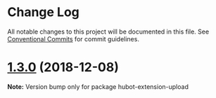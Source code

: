 # Change Log

All notable changes to this project will be documented in this file.
See [Conventional Commits](https://conventionalcommits.org) for commit guidelines.

# [1.3.0](https://github.com/rymizuki/hubot-mizubo/compare/v1.2.0...v1.3.0) (2018-12-08)

**Note:** Version bump only for package hubot-extension-upload
